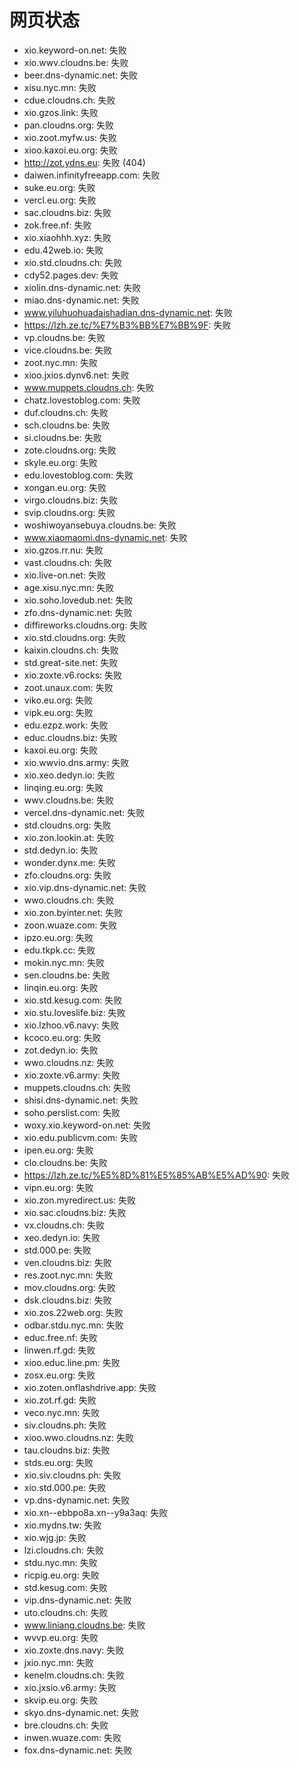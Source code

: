 # 网页状态
- xio.keyword-on.net: 失败
- xio.wwv.cloudns.be: 失败
- beer.dns-dynamic.net: 失败
- xisu.nyc.mn: 失败
- cdue.cloudns.ch: 失败
- xio.gzos.link: 失败
- pan.cloudns.org: 失败
- xio.zoot.myfw.us: 失败
- xioo.kaxoi.eu.org: 失败
- http://zot.ydns.eu: 失败 (404)
- daiwen.infinityfreeapp.com: 失败
- suke.eu.org: 失败
- vercl.eu.org: 失败
- sac.cloudns.biz: 失败
- zok.free.nf: 失败
- xio.xiaohhh.xyz: 失败
- edu.42web.io: 失败
- xio.std.cloudns.ch: 失败
- cdy52.pages.dev: 失败
- xiolin.dns-dynamic.net: 失败
- miao.dns-dynamic.net: 失败
- www.yiluhuohuadaishadian.dns-dynamic.net: 失败
- https://lzh.ze.tc/%E7%B3%BB%E7%BB%9F: 失败
- vp.cloudns.be: 失败
- vice.cloudns.be: 失败
- zoot.nyc.mn: 失败
- xioo.jxios.dynv6.net: 失败
- www.muppets.cloudns.ch: 失败
- chatz.lovestoblog.com: 失败
- duf.cloudns.ch: 失败
- sch.cloudns.be: 失败
- si.cloudns.be: 失败
- zote.cloudns.org: 失败
- skyle.eu.org: 失败
- edu.lovestoblog.com: 失败
- xongan.eu.org: 失败
- virgo.cloudns.biz: 失败
- svip.cloudns.org: 失败
- woshiwoyansebuya.cloudns.be: 失败
- www.xiaomaomi.dns-dynamic.net: 失败
- xio.gzos.rr.nu: 失败
- vast.cloudns.ch: 失败
- xio.live-on.net: 失败
- age.xisu.nyc.mn: 失败
- xio.soho.lovedub.net: 失败
- zfo.dns-dynamic.net: 失败
- diffireworks.cloudns.org: 失败
- xio.std.cloudns.org: 失败
- kaixin.cloudns.ch: 失败
- std.great-site.net: 失败
- xio.zoxte.v6.rocks: 失败
- zoot.unaux.com: 失败
- viko.eu.org: 失败
- vipk.eu.org: 失败
- edu.ezpz.work: 失败
- educ.cloudns.biz: 失败
- kaxoi.eu.org: 失败
- xio.wwvio.dns.army: 失败
- xio.xeo.dedyn.io: 失败
- linqing.eu.org: 失败
- wwv.cloudns.be: 失败
- vercel.dns-dynamic.net: 失败
- std.cloudns.org: 失败
- xio.zon.lookin.at: 失败
- std.dedyn.io: 失败
- wonder.dynx.me: 失败
- zfo.cloudns.org: 失败
- xio.vip.dns-dynamic.net: 失败
- wwo.cloudns.ch: 失败
- xio.zon.byinter.net: 失败
- zoon.wuaze.com: 失败
- ipzo.eu.org: 失败
- edu.tkpk.cc: 失败
- mokin.nyc.mn: 失败
- sen.cloudns.be: 失败
- linqin.eu.org: 失败
- xio.std.kesug.com: 失败
- xio.stu.loveslife.biz: 失败
- xio.lzhoo.v6.navy: 失败
- kcoco.eu.org: 失败
- zot.dedyn.io: 失败
- wwo.cloudns.nz: 失败
- xio.zoxte.v6.army: 失败
- muppets.cloudns.ch: 失败
- shisi.dns-dynamic.net: 失败
- soho.perslist.com: 失败
- woxy.xio.keyword-on.net: 失败
- xio.edu.publicvm.com: 失败
- ipen.eu.org: 失败
- clo.cloudns.be: 失败
- https://lzh.ze.tc/%E5%8D%81%E5%85%AB%E5%AD%90: 失败
- vipn.eu.org: 失败
- xio.zon.myredirect.us: 失败
- xio.sac.cloudns.biz: 失败
- vx.cloudns.ch: 失败
- xeo.dedyn.io: 失败
- std.000.pe: 失败
- ven.cloudns.biz: 失败
- res.zoot.nyc.mn: 失败
- mov.cloudns.org: 失败
- dsk.cloudns.biz: 失败
- xio.zos.22web.org: 失败
- odbar.stdu.nyc.mn: 失败
- educ.free.nf: 失败
- linwen.rf.gd: 失败
- xioo.educ.line.pm: 失败
- zosx.eu.org: 失败
- xio.zoten.onflashdrive.app: 失败
- xio.zot.rf.gd: 失败
- veco.nyc.mn: 失败
- siv.cloudns.ph: 失败
- xioo.wwo.cloudns.nz: 失败
- tau.cloudns.biz: 失败
- stds.eu.org: 失败
- xio.siv.cloudns.ph: 失败
- xio.std.000.pe: 失败
- vp.dns-dynamic.net: 失败
- xio.xn--ebbpo8a.xn--y9a3aq: 失败
- xio.mydns.tw: 失败
- xio.wjg.jp: 失败
- lzi.cloudns.ch: 失败
- stdu.nyc.mn: 失败
- ricpig.eu.org: 失败
- std.kesug.com: 失败
- vip.dns-dynamic.net: 失败
- uto.cloudns.ch: 失败
- www.liniang.cloudns.be: 失败
- wvvp.eu.org: 失败
- xio.zoxte.dns.navy: 失败
- jxio.nyc.mn: 失败
- kenelm.cloudns.ch: 失败
- xio.jxsio.v6.army: 失败
- skvip.eu.org: 失败
- skyo.dns-dynamic.net: 失败
- bre.cloudns.ch: 失败
- inwen.wuaze.com: 失败
- fox.dns-dynamic.net: 失败
